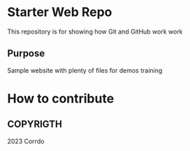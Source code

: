 # Starter Web Repo

This repository is for showing how Git and GitHub work
work

## Purpose

Sample website with plenty of files for demos
training

# How to contribute

## COPYRIGTH

2023 Corrdo